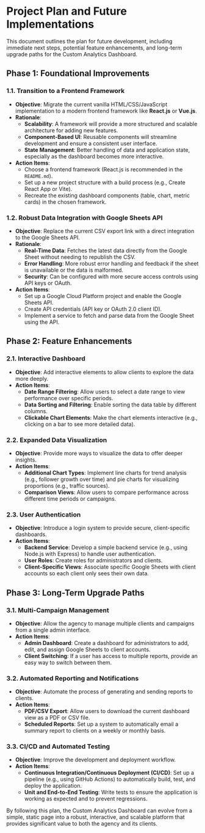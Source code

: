 
# Project Plan and Future Implementations

This document outlines the plan for future development, including immediate next steps, potential feature enhancements, and long-term upgrade paths for the Custom Analytics Dashboard.

## Phase 1: Foundational Improvements

### 1.1. Transition to a Frontend Framework
- **Objective**: Migrate the current vanilla HTML/CSS/JavaScript implementation to a modern frontend framework like **React.js** or **Vue.js**.
- **Rationale**:
  - **Scalability**: A framework will provide a more structured and scalable architecture for adding new features.
  - **Component-Based UI**: Reusable components will streamline development and ensure a consistent user interface.
  - **State Management**: Better handling of data and application state, especially as the dashboard becomes more interactive.
- **Action Items**:
  - Choose a frontend framework (React.js is recommended in the `README.md`).
  - Set up a new project structure with a build process (e.g., Create React App or Vite).
  - Recreate the existing dashboard components (table, chart, metric cards) in the chosen framework.

### 1.2. Robust Data Integration with Google Sheets API
- **Objective**: Replace the current CSV export link with a direct integration to the Google Sheets API.
- **Rationale**:
  - **Real-Time Data**: Fetches the latest data directly from the Google Sheet without needing to republish the CSV.
  - **Error Handling**: More robust error handling and feedback if the sheet is unavailable or the data is malformed.
  - **Security**: Can be configured with more secure access controls using API keys or OAuth.
- **Action Items**:
  - Set up a Google Cloud Platform project and enable the Google Sheets API.
  - Create API credentials (API key or OAuth 2.0 client ID).
  - Implement a service to fetch and parse data from the Google Sheet using the API.

## Phase 2: Feature Enhancements

### 2.1. Interactive Dashboard
- **Objective**: Add interactive elements to allow clients to explore the data more deeply.
- **Action Items**:
  - **Date Range Filtering**: Allow users to select a date range to view performance over specific periods.
  - **Data Sorting and Filtering**: Enable sorting the data table by different columns.
  - **Clickable Chart Elements**: Make the chart elements interactive (e.g., clicking on a bar to see more detailed data).

### 2.2. Expanded Data Visualization
- **Objective**: Provide more ways to visualize the data to offer deeper insights.
- **Action Items**:
  - **Additional Chart Types**: Implement line charts for trend analysis (e.g., follower growth over time) and pie charts for visualizing proportions (e.g., traffic sources).
  - **Comparison Views**: Allow users to compare performance across different time periods or campaigns.

### 2.3. User Authentication
- **Objective**: Introduce a login system to provide secure, client-specific dashboards.
- **Action Items**:
  - **Backend Service**: Develop a simple backend service (e.g., using Node.js with Express) to handle user authentication.
  - **User Roles**: Create roles for administrators and clients.
  - **Client-Specific Views**: Associate specific Google Sheets with client accounts so each client only sees their own data.

## Phase 3: Long-Term Upgrade Paths

### 3.1. Multi-Campaign Management
- **Objective**: Allow the agency to manage multiple clients and campaigns from a single admin interface.
- **Action Items**:
  - **Admin Dashboard**: Create a dashboard for administrators to add, edit, and assign Google Sheets to client accounts.
  - **Client Switching**: If a user has access to multiple reports, provide an easy way to switch between them.

### 3.2. Automated Reporting and Notifications
- **Objective**: Automate the process of generating and sending reports to clients.
- **Action Items**:
  - **PDF/CSV Export**: Allow users to download the current dashboard view as a PDF or CSV file.
  - **Scheduled Reports**: Set up a system to automatically email a summary report to clients on a weekly or monthly basis.

### 3.3. CI/CD and Automated Testing
- **Objective**: Improve the development and deployment workflow.
- **Action Items**:
  - **Continuous Integration/Continuous Deployment (CI/CD)**: Set up a pipeline (e.g., using GitHub Actions) to automatically build, test, and deploy the application.
  - **Unit and End-to-End Testing**: Write tests to ensure the application is working as expected and to prevent regressions.

By following this plan, the Custom Analytics Dashboard can evolve from a simple, static page into a robust, interactive, and scalable platform that provides significant value to both the agency and its clients.
